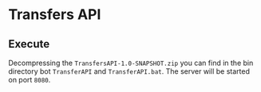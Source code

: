 # Transfers API

## Execute

Decompressing the `TransfersAPI-1.0-SNAPSHOT.zip` you can find in the bin directory bot `TransferAPI` and `TransferAPI.bat`.
The server will be started on port `8080`.


